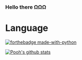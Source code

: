 ### Hello there ΩΩΩ

# Language

[![forthebadge made-with-python](http://ForTheBadge.com/images/badges/made-with-python.svg)](https://www.python.org/)

[![Pooh's github stats](https://github-readme-stats.vercel.app/api?username=SIrapopKunjiak&theme=algolia)](https://github.com/SIrapopKunjiak)
